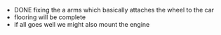- DONE fixing the a arms which basically attaches the wheel to the car
- flooring will be complete
- if all goes well we might also mount the engine